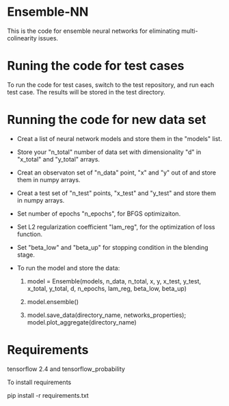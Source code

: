 # Ensemble-NN
This is the code for ensemble neural networks for eliminating multi-colinearity issues.
# Runing the code for test cases
To run the code for test cases, switch to the test repository, and run each test case. The results will be stored in the test directory.
# Running the code for new data set
- Creat a list of neural network models and store them in the "models" list.
- Store your "n_total" number of data set with dimensionality "d" in "x_total" and "y_total" arrays.
- Creat an observaton set of "n_data" point, "x" and "y" out of and store them in numpy arrays.
- Creat a test set of "n_test" points, "x_test" and "y_test" and store them in numpy arrays.
- Set number of epochs "n_epochs", for BFGS optimizaiton.
- Set L2 regularization coefficient "lam_reg", for the optimization of loss function.
- Set "beta_low" and "beta_up" for stopping condition in the blending stage.
- To run the model and store the data:

  1) model = Ensemble(models, n_data, n_total, x, y, 
                     x_test, y_test, x_total, y_total,
                     d, n_epochs, lam_reg, beta_low, beta_up)
                     
  2) model.ensemble()
  
  3) model.save_data(directory_name, networks_properties); model.plot_aggregate(directory_name)

# Requirements
tensorflow 2.4 and tensorflow_probability

To install requirements

pip install -r requirements.txt
